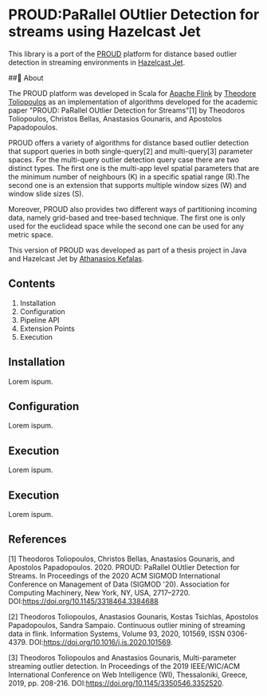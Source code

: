 # PROUD:PaRallel OUtlier Detection for streams using Hazelcast Jet

This library is a port of the [PROUD](https://github.com/tatoliop/PROUD-PaRallel-OUtlier-Detection-for-streams)
platform for distance based outlier detection in streaming
environments in [Hazelcast Jet](https://jet-start.sh/).

##:speech_balloon: About

The PROUD platform was developed in Scala for [Apache Flink](https://flink.apache.org/)
by [Theodore Toliopoulos](https://github.com/tatoliop) as an
implementation of algorithms developed for the academic paper
"PROUD: PaRallel OUtlier Detection for Streams"[1] by Theodoros
Toliopoulos, Christos Bellas, Anastasios Gounaris, and Apostolos Papadopoulos.

PROUD offers a variety of algorithms for distance based outlier detection
that support queries in both single-query[2] and multi-query[3] parameter
spaces. For the multi-query outlier detection query case there are two
distinct types. The first one is the multi-app level spatial parameters
that are the minimum number of neighbours (K) in a specific spatial range
(R).The second one is an extension that supports multiple window sizes (W)
and window slide sizes (S).

Moreover, PROUD also provides two different ways of partitioning incoming
data, namely grid-based and tree-based technique. The first one is only 
used for the euclidead space while the second one can be used for any 
metric space.

This version of PROUD was developed as part of a thesis project in Java
and Hazelcast Jet by [Athanasios Kefalas](https://github.com/athankefalas).

## Contents

1. Installation
2. Configuration
3. Pipeline API
4. Extension Points
5. Execution

## Installation

Lorem ispum.


## Configuration

Lorem ispum.


## Execution

Lorem ispum.


## Execution

Lorem ispum.

## References

[1]
Theodoros Toliopoulos, Christos Bellas, Anastasios Gounaris, and Apostolos Papadopoulos. 2020.
PROUD: PaRallel OUtlier Detection for Streams.
In Proceedings of the 2020 ACM SIGMOD International Conference on Management of Data (SIGMOD '20).
Association for Computing Machinery, New York, NY, USA, 2717–2720.
DOI:https://doi.org/10.1145/3318464.3384688

[2]
Theodoros Toliopoulos, Anastasios Gounaris, Kostas Tsichlas, Apostolos Papadopoulos, Sandra Sampaio.
Continuous outlier mining of streaming data in flink.
Information Systems, Volume 93, 2020, 101569, ISSN 0306-4379.
DOI:https://doi.org/10.1016/j.is.2020.101569.

[3]
Theodoros Toliopoulos and Anastasios Gounaris,
Multi-parameter streaming outlier detection.
In Proceedings of the 2019 IEEE/WIC/ACM International Conference on Web Intelligence (WI), Thessaloniki, Greece, 2019, pp. 208-216.
DOI:https://doi.org/10.1145/3350546.3352520.
